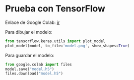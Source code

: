 # Prueba con TensorFlow

Enlace de Google Colab: [ir](https://colab.research.google.com/github/tensorflow/docs/blob/master/site/en/tutorials/keras/classification.ipynb)

Para dibujar el modelo:

```python
from tensorflow.keras.utils import plot_model
plot_model(model, to_file='model.png', show_shapes=True)
```

Para guardar el modelo:

```python
from google.colab import files
model.save("model.h5")
files.download("model.h5")
```
